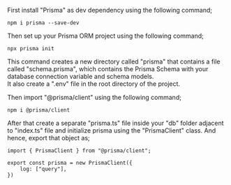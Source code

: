 First install "Prisma" as dev dependency using the following command;

```
npm i prisma --save-dev
```

Then set up your Prisma ORM project using the following command;

```
npx prisma init
```

This command creates a new directory called "prisma" that contains a file called "schema.prisma", which contains the Prisma Schema with your database connection variable and schema models.
<br> It also create a ".env" file in the root directory of the project.

Then import "@prisma/client" using the following command;

```
npm i @prisma/client
```

After that create a separate "prisma.ts" file inside your "db" folder adjacent to "index.ts" file and initialize prisma using the "PrismaClient" class. And hence, export that object as;

```
import { PrismaClient } from "@prisma/client";

export const prisma = new PrismaClient({
    log: ["query"],
})
```
